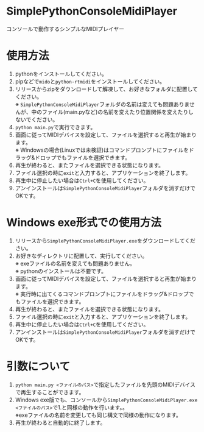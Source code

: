 # SimplePythonConsoleMidiPlayer
コンソールで動作するシンプルなMIDIプレイヤー

# 使用方法
1. pythonをインストールしてください。
2. pipなどで`mido`と`python-rtmidi`をインストールしてください。
3. リリースからzipをダウンロードして解凍して、お好きなフォルダに配置してください。
<br>※ `SimplePythonConsoleMidiPlayer`フォルダの名前は変えても問題ありませんが、中のファイル(main.pyなど)の名前を変えたり位置関係を変えたりしないでください。
4. `python main.py`で実行できます。
5. 画面に従ってMIDIデバイスを設定して、ファイルを選択すると再生が始まります。
<br>※ Windowsの場合(Linuxでは未検証)はコマンドプロンプトにファイルをドラッグ&ドロップでもファイルを選択できます。
6. 再生が終わると、またファイルを選択できる状態になります。
7. ファイル選択の時に`exit`と入力すると、アプリケーションを終了します。
8. 再生中に停止したい場合は`Ctrl+C`を使用してください。
9. アンインストールは`SimplePythonConsoleMidiPlayer`フォルダを消すだけでOKです。

# Windows exe形式での使用方法
1. リリースから`SimplePythonConsoleMidiPlayer.exe`をダウンロードしてください。
2. お好きなディレクトリに配置して、実行してください。
<br>※ exeファイルの名前を変えても問題ありません。
<br>※ pythonのインストールは不要です。
3. 画面に従ってMIDIデバイスを設定して、ファイルを選択すると再生が始まります。
<br>※ 実行時に出てくるコマンドプロンプトにファイルをドラッグ&ドロップでもファイルを選択できます。
4. 再生が終わると、またファイルを選択できる状態になります。
5. ファイル選択の時に`exit`と入力すると、アプリケーションを終了します。
6. 再生中に停止したい場合は`Ctrl+C`を使用してください。
7. アンインストールは`SimplePythonConsoleMidiPlayer`フォルダを消すだけでOKです。

# 引数について
1. `python main.py <ファイルのパス>`で指定したファイルを先頭のMIDIデバイスで再生することができます。
2. Windows exe版でも、コンソールから`SimplePythonConsoleMidiPlayer.exe <ファイルのパス>`で1.と同様の動作を行います。。
<br>※exeファイルの名前を変更しても同じ構文で同様の動作になります。
3. 再生が終わると自動的に終了します。
